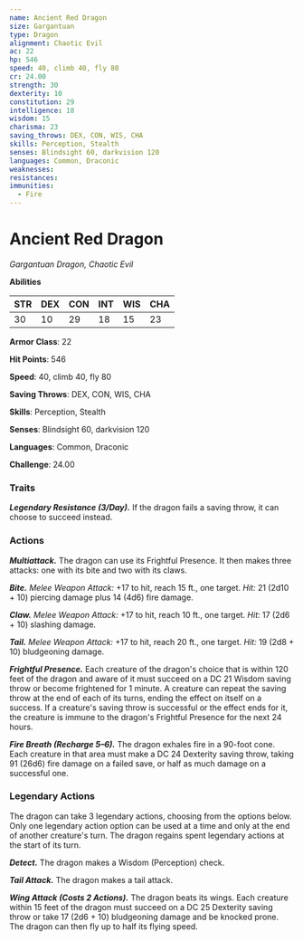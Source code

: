 ```yaml
---
name: Ancient Red Dragon
size: Gargantuan
type: Dragon
alignment: Chaotic Evil
ac: 22
hp: 546
speed: 40, climb 40, fly 80
cr: 24.00
strength: 30
dexterity: 10
constitution: 29
intelligence: 18
wisdom: 15
charisma: 23
saving_throws: DEX, CON, WIS, CHA
skills: Perception, Stealth
senses: Blindsight 60, darkvision 120
languages: Common, Draconic
weaknesses:
resistances:
immunities:
  - Fire
---
```


# Ancient Red Dragon

*Gargantuan Dragon, Chaotic Evil*

**Abilities**

| STR | DEX | CON | INT | WIS | CHA |
| --- | --- | --- | --- | --- | --- |
| 30 | 10 | 29 | 18 | 15 | 23 |

**Armor Class**: 22

**Hit Points**: 546

**Speed**: 40, climb 40, fly 80

**Saving Throws**: DEX, CON, WIS, CHA

**Skills**: Perception, Stealth

**Senses**: Blindsight 60, darkvision 120

**Languages**: Common, Draconic

**Challenge**: 24.00


### Traits
***Legendary Resistance (3/Day).*** If the dragon fails a saving throw, it can choose to succeed instead.

### Actions
***Multiattack.*** The dragon can use its Frightful Presence. It then makes three attacks: one with its bite and two with its claws. 

***Bite.*** *Melee Weapon Attack:* +17 to hit, reach 15 ft., one target. *Hit:* 21 (2d10 + 10) piercing damage plus 14 (4d6) fire damage. 

***Claw.*** *Melee Weapon Attack:* +17 to hit, reach 10 ft., one target. *Hit:* 17 (2d6 + 10) slashing damage. 

***Tail.*** *Melee Weapon Attack:* +17 to hit, reach 20 ft., one target. *Hit:* 19 (2d8 + 10) bludgeoning damage. 

***Frightful Presence.*** Each creature of the dragon's choice that is within 120 feet of the dragon and aware of it must succeed on a DC 21 Wisdom saving throw or become frightened for 1 minute. A creature can repeat the saving throw at the end of each of its turns, ending the effect on itself on a success. If a creature's saving throw is successful or the effect ends for it, the creature is immune to the dragon's Frightful Presence for the next 24 hours. 

***Fire Breath (Recharge 5–6).*** The dragon exhales fire in a 90-foot cone. Each creature in that area must make a DC 24 Dexterity saving throw, taking 91 (26d6) fire damage on a failed save, or half as much damage on a successful one.

### Legendary Actions
The dragon can take 3 legendary actions, choosing from the options below. Only one legendary action option can be used at a time and only at the end of another creature's turn. The dragon regains spent legendary actions at the start of its turn. 

***Detect.*** The dragon makes a Wisdom (Perception) check. 

***Tail Attack.*** The dragon makes a tail attack. 

***Wing Attack (Costs 2 Actions).*** The dragon beats its wings. Each creature within 15 feet of the dragon must succeed on a DC 25 Dexterity saving throw or take 17 (2d6 + 10) bludgeoning damage and be knocked prone. The dragon can then fly up to half its flying speed.
